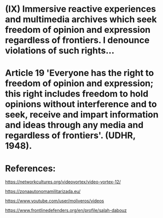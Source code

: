 # (IX) Immersive reactive experiences and multimedia archives which seek freedom of opinion and expression regardless of frontiers. I denounce violations of such rights...

# Article 19 'Everyone has the right to freedom of opinion and expression; this right includes freedom to hold opinions without interference and to seek, receive and impart information and ideas through any media and regardless of frontiers'. (UDHR, 1948).

# References: 

https://networkcultures.org/videovortex/video-vortex-12/

https://zonaautonomamilitarizada.eu/

https://www.youtube.com/user/moliveros/videos

https://www.frontlinedefenders.org/en/profile/salah-dabouz

